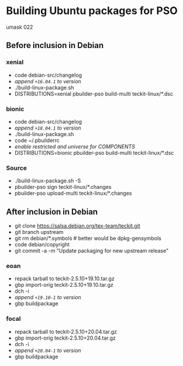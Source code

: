 # Building Ubuntu packages for PSO

umask 022

## Before inclusion in Debian

### xenial

- code debian-src/changelog
- _append `+16.04.1` to version_
- ./build-linux-package.sh
- DISTRIBUTIONS=xenial pbuilder-pso build-multi teckit-linux/*.dsc

### bionic

- code debian-src/changelog
- _append `+18.04.1` to version_
- ./build-linux-package.sh
- code ~/.pbuilderrc
- _enable restricted and universe for COMPONENTS_
- DISTRIBUTIONS=bionic pbuilder-pso build-multi teckit-linux/*.dsc

### Source

- ./build-linux-package.sh -S
- pbuilder-pso sign teckit-linux/*.changes
- pbuilder-pso upload-multi teckit-linux/*.changes

## After inclusion in Debian

- git clone https://salsa.debian.org/tex-team/teckit.git
- git branch upstream
- git rm debian/*.symbols # better would be dpkg-gensymbols
- code debian/copyright
- git commit -a -m "Update packaging for new upstream release"

### eoan

- repack tarball to teckit-2.5.10+19.10.tar.gz
- gbp import-orig teckit-2.5.10+19.10.tar.gz
- dch -i
- _append `+19.10-1` to version_
- gbp buildpackage

### focal

- repack tarball to teckit-2.5.10+20.04.tar.gz
- gbp import-orig teckit-2.5.10+20.04.tar.gz
- dch -i
- _append `+20.04-1` to version_
- gbp buildpackage

